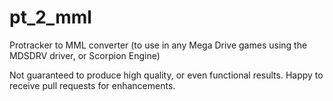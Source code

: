 # pt_2_mml
Protracker to MML converter (to use in any Mega Drive games using the MDSDRV driver, or Scorpion Engine)

Not guaranteed to produce high quality, or even functional results. Happy to receive pull requests for enhancements.
